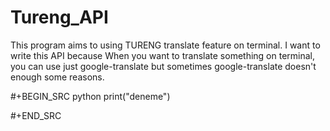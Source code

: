 # Tureng_API
This program aims to using TURENG translate feature on terminal. I want to write this API because When you want to translate something on terminal, you can use just google-translate but sometimes google-translate doesn't enough some reasons.

#+BEGIN_SRC python
  print("deneme")

#+END_SRC
